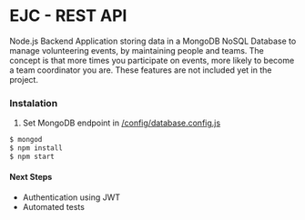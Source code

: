# EJC - REST API

Node.js Backend Application storing data in a MongoDB NoSQL Database to manage volunteering events, by maintaining people and teams. The concept is that more times you participate on events, more likely to become a team coordinator you are. These features are not included yet in the project.

### Instalation

1. Set MongoDB endpoint in [/config/database.config.js](/config/database.config.js)

```sh
$ mongod
$ npm install
$ npm start
```

#### Next Steps

- Authentication using JWT
- Automated tests
